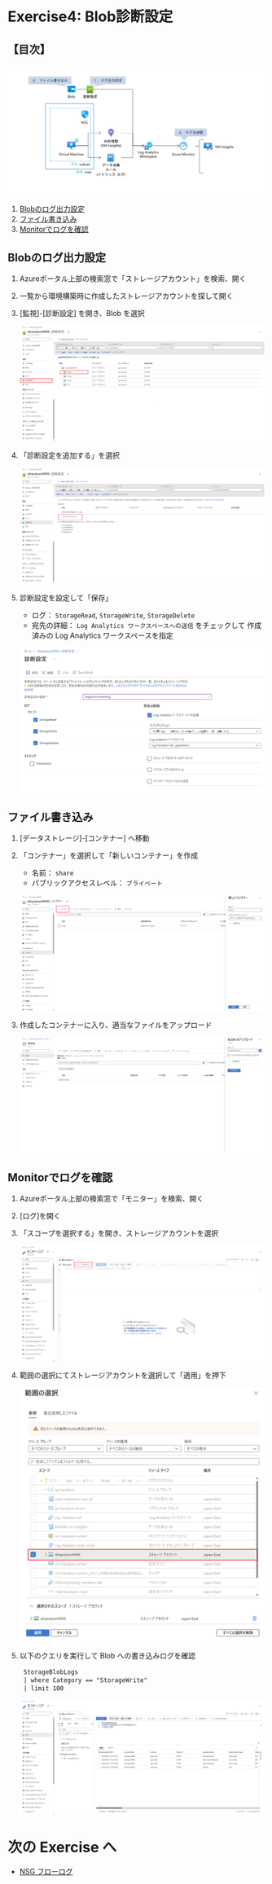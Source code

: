 # Exercise4: Blob診断設定

## 【目次】

![](images/ex04-0000-blob.png)

1. [Blobのログ出力設定](#blobのログ出力設定)
2. [ファイル書き込み](#ファイル書き込み)
3. [Monitorでログを確認](#monitorでログを確認)


## Blobのログ出力設定

1. Azureポータル上部の検索窓で「ストレージアカウント」を検索、開く

1. 一覧から環境構築時に作成したストレージアカウントを探して開く

1. [監視]-[診断設定] を開き、Blob を選択

    ![](images/ex04-0101-blob.png)

1. 「診断設定を追加する」を選択

    ![](images/ex04-0102-blob.png)

1. 診断設定を設定して「保存」

    * ログ： `StorageRead`, `StorageWrite`, `StorageDelete`
    * 宛先の詳細： `Log Analytics ワークスペースへの送信` をチェックして 作成済みの Log Analytics ワークスペースを指定

    ![](images/ex04-0103-blob.png)

## ファイル書き込み

1. [データストレージ]-[コンテナー] へ移動

1. 「コンテナー」を選択して「新しいコンテナー」を作成

    * 名前： `share`
    * パブリックアクセスレベル： `プライベート`

    ![](images/ex04-0201-blob.png)

1. 作成したコンテナーに入り、適当なファイルをアップロード

    ![](images/ex04-0202-blob.png)

## Monitorでログを確認

1. Azureポータル上部の検索窓で「モニター」を検索、開く

1. [ログ]を開く

1. 「スコープを選択する」を開き、ストレージアカウントを選択

    ![](images/ex04-0301-blob.png)

1. 範囲の選択にてストレージアカウントを選択して「適用」を押下

    ![](images/ex04-0302-blob.png)

1. 以下のクエリを実行して Blob への書き込みログを確認

        StorageBlobLogs
        | where Category == "StorageWrite"
        | limit 100

    ![](images/ex04-0303-blob.png)


# 次の Exercise へ

* [NSG フローログ](exercise05.md)
